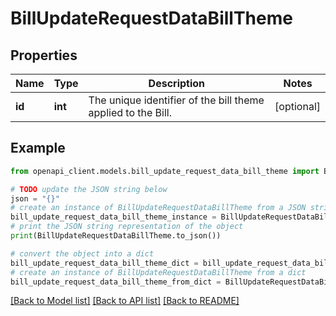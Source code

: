 # BillUpdateRequestDataBillTheme


## Properties

Name | Type | Description | Notes
------------ | ------------- | ------------- | -------------
**id** | **int** | The unique identifier of the bill theme applied to the Bill. | [optional] 

## Example

```python
from openapi_client.models.bill_update_request_data_bill_theme import BillUpdateRequestDataBillTheme

# TODO update the JSON string below
json = "{}"
# create an instance of BillUpdateRequestDataBillTheme from a JSON string
bill_update_request_data_bill_theme_instance = BillUpdateRequestDataBillTheme.from_json(json)
# print the JSON string representation of the object
print(BillUpdateRequestDataBillTheme.to_json())

# convert the object into a dict
bill_update_request_data_bill_theme_dict = bill_update_request_data_bill_theme_instance.to_dict()
# create an instance of BillUpdateRequestDataBillTheme from a dict
bill_update_request_data_bill_theme_from_dict = BillUpdateRequestDataBillTheme.from_dict(bill_update_request_data_bill_theme_dict)
```
[[Back to Model list]](../README.md#documentation-for-models) [[Back to API list]](../README.md#documentation-for-api-endpoints) [[Back to README]](../README.md)


